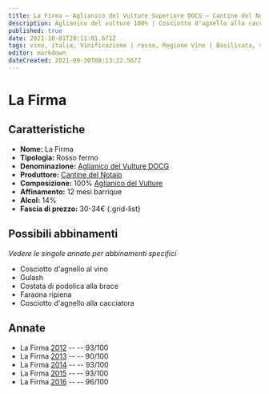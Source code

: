 ```yaml
---
title: La Firma – Aglianico del Vulture Superiore DOCG – Cantine del Notaio – Basilicata (IT) – 30-34€ – 3★-5★
description: Aglianico del vulture 100% | Cosciotto d'agnello alla cacciatora/al vino – Gulash – Costata alla brace – Faraona ripiena
published: true
date: 2021-10-01T20:11:01.671Z
tags: vino, italia, Vinificazione | rosso, Regione Vino | Basilicata, varietale, fermo, Vitigni | Aglianico del Vulture, Valutazioni | 5 stelle, Prezzi | 30-34€, Alimento | agnello, Aromatizzazione | al vino, Alimento-dettagli | cosciotto, Aromatizzazione | alla cacciatora, Gulash, Costata alla brace, Faraona ripiena
editor: markdown
dateCreated: 2021-09-30T08:13:22.567Z
---
```


# La Firma

## Caratteristiche
- **Nome:** La Firma
- **Tipologia:** Rosso fermo 
- **Denominazione:** [Aglianico del Vulture DOCG](/denominazioni/Italia/Basilicata/DOCG/Aglianico-del-Vulture-Superiore)
- **Produttore:** [Cantine del Notaio](/produttori/Italia/Basilicata/Cantine-del-Notaio) 
- **Composizione:** 100% [Aglianico del Vulture](/vitigni/Italia/bacca-nera/aglianico-del-vulture)
- **Affinamento:** 12 mesi barrique
- **Alcol:** 14%
- **Fascia di prezzo:** 30-34€
{.grid-list}


> 
## Possibili abbinamenti
*Vedere le singole annate per abbinamenti specifici*

- Cosciotto d'agnello al vino
- Gulash
- Costata di podolica alla brace
- Faraona ripiena
- Cosciotto d'agnello alla cacciatora

## Annate
- La Firma [2012](/vini/Italia/Basilicata/Cantine-del-Notaio/La-Firma/2012) -- <span class="star-5"></span> -- 93/100
- La Firma [2013](/vini/Italia/Basilicata/Cantine-del-Notaio/La-Firma/2013) -- <span class="star-4"></span> -- 90/100
- La Firma [2014](/vini/Italia/Basilicata/Cantine-del-Notaio/La-Firma/2014) -- <span class="star-5"></span> -- 93/100
- La Firma [2015](/vini/Italia/Basilicata/Cantine-del-Notaio/La-Firma/2015) -- <span class="star-5"></span> -- 93/100 
- La Firma [2016](/vini/Italia/Basilicata/Cantine-del-Notaio/La-Firma/2016) -- <span class="star-5"></span> -- 96/100 

